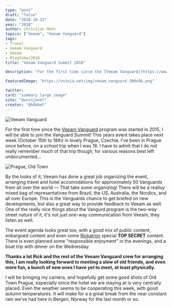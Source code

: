 ```yaml
---
type: "post"
draft: "false"
date: "2018-10-13"
year: "2018"
author: Christian Mohn
topics: ["Veeam", "Veeam Vanguard"]
tags:
- Travel
- Veeam Vanguard
- Veeam
- Blogtober2018
title: "Veeam Vanguard Summit 2018"

description: "For the first time since the [Veeam Vanguard](https://www.veeam.com/vanguard.html) program was started, I'll be able to join the Vanguard Summit! This event takes place next week (October 15th to 18th) in lovely Prague, Czechia."

FeaturedImage: "https://vninja.net/img/veeam_vanguard-300x96.png"

twitter:
card: "summary_large_image"
site: "@vninjanet"
creator: "@h0bbel" 
---
```


![Veeam Vanguard](/img/veeam_vanguard-300x96.png#center)

For the first time since the [Veeam Vanguard](https://www.veeam.com/vanguard.html) program was started in 2015, I will be able to join the Vanguard Summit! This years event takes place next week (October 15th to 18th) in lovely Prague, Czechia. I've been in Prague once before, on a school trip when I was 18. I have to admit that I do not really remember much of that trip though, for various reasons best left undocumented...

![Prague, Old Town](/img/Prague.jpg#center)

By the looks of it, Veeam has done a great job organizing the event, arranging travel and hotel accomodations for approximately 50 Vanguards from all over the world — That  take *some* organizing! There will be a realluy mixed bag of representatives from Brazil, the US, Australia, the Nordics, and all over Europe. This is the Vanguards chance to get briefed on new developments, but also a great way to provide feedback to Veeam as well. One of the really nice things about the Vangurd program is the two-way street nature of it, it's not just one-way communication from Veeam, they listen as well.

The event agenda looks great too, with a good mix of public content, enbargoed content and even some [Rickatron](https://twitter.com/RickVanover) special **TOP SECRET** content. There is even planned some "responsible enjoyment" in the evenings, and a boat trip with dinner on the Wednesday.

**Thanks a lot Rick and the rest of the Veeam Vanguard crew for arranging this, I am really looking forward to meeting a slew of old friends, and even more fun, a bunch of new ones I have yet to meet, at least physically.**

I will be bringing my camera, and hopefully get some good shots of Old Town Prague, especially since the hotel we are staying at is very centrally placed. Even the weather seems to be cooperating this week, with good autumn temperatures. It will make for a a great break from the near constant rain we've had here in Bergen, Norway for the last month or so.
